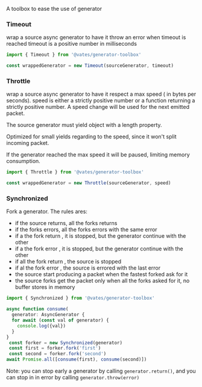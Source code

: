 A toolbox to ease the use of generator

### Timeout

wrap a source async generator to have it throw an error when timeout is reached
timeout is a positive number in milliseconds

```js
import { Timeout } from '@vates/generator-toolbox'

const wrappedGenerator = new Timeout(sourceGenerator, timeout)
```

### Throttle

wrap a source async generator to have it respect a max speed ( in bytes per seconds).
speed is either a strictly positive number or a function returning a strictly positive number. A speed change will be used for the next emitted packet.

The source generator must yield object with a length property.

Optimized for small yields regarding to the speed, since it won't split incoming packet.

If the generator reached the max speed it will be paused, limiting memory consumption.

```js
import { Throttle } from '@vates/generator-toolbox'

const wrappedGenerator = new Throttle(sourceGenerator, speed)
```

### Synchronized

Fork a generator. The rules ares:

- if the source returns, all the forks returns
- if the forks errors, all the forks errors with the same error
- if a the fork return , it is stopped, but the generator continue with the other
- if a the fork error , it is stopped, but the generator continue with the other
- if all the fork return , the source is stopped
- if al the fork error , the source is errored with the last error
- the source start producing a packet when the fastest forked ask for it
- the source forks get the packet only when all the forks asked for it, no buffer stores in memory

```ts
import { Synchronized } from '@vates/generator-toolbox'

async function consume(
  generator: AsyncGenerator {
  for await (const val of generator) {
    console.log({val})
  }
}
 const forker = new Synchronized(generator)
 const first = forker.fork('first')
 const second = forker.fork('second')
await Promise.all([consume(first), consume(second)])
```

Note: you can stop early a generator by calling `generator.return()`, and you can stop in in error by calling `generator.throw(error)`
